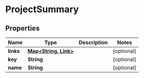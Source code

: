 

# ProjectSummary


## Properties

| Name | Type | Description | Notes |
|------------ | ------------- | ------------- | -------------|
|**links** | [**Map&lt;String, Link&gt;**](Link.md) |  |  [optional] |
|**key** | **String** |  |  [optional] |
|**name** | **String** |  |  [optional] |



